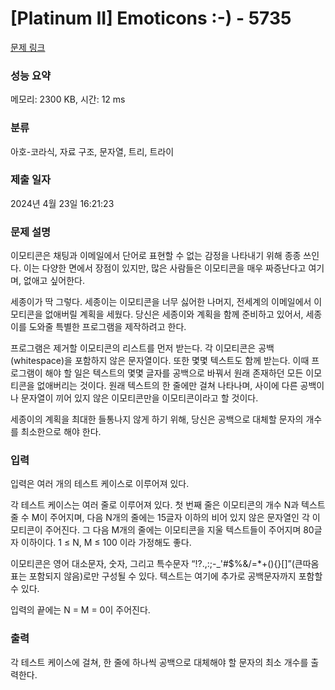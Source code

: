 # [Platinum II] Emoticons :-) - 5735 

[문제 링크](https://www.acmicpc.net/problem/5735) 

### 성능 요약

메모리: 2300 KB, 시간: 12 ms

### 분류

아호-코라식, 자료 구조, 문자열, 트리, 트라이

### 제출 일자

2024년 4월 23일 16:21:23

### 문제 설명

<p>이모티콘은 채팅과 이메일에서 단어로 표현할 수 없는 감정을 나타내기 위해 종종 쓰인다. 이는 다양한 면에서 장점이 있지만, 많은 사람들은 이모티콘을 매우 짜증난다고 여기며, 없애고 싶어한다.</p>

<p>세종이가 딱 그렇다. 세종이는 이모티콘을 너무 싫어한 나머지, 전세계의 이메일에서 이모티콘을 없애버릴 계획을 세웠다. 당신은 세종이와 계획을 함께 준비하고 있어서, 세종이를 도와줄 특별한 프로그램을 제작하려고 한다.</p>

<p>프로그램은 제거할 이모티콘의 리스트를 먼저 받는다. 각 이모티콘은 공백(whitespace)을 포함하지 않은 문자열이다. 또한 몇몇 텍스트도 함께 받는다. 이때 프로그램이 해야 할 일은 텍스트의 몇몇 글자를 공백으로 바꿔서 원래 존재하던 모든 이모티콘을 없애버리는 것이다. 원래 텍스트의 한 줄에만 걸쳐 나타나며, 사이에 다른 공백이나 문자열이 끼어 있지 않은 이모티콘만을 이모티콘이라고 할 것이다.</p>

<p>세종이의 계획을 최대한 들통나지 않게 하기 위해, 당신은 공백으로 대체할 문자의 개수를 최소한으로 해야 한다.</p>

### 입력 

 <p>입력은 여러 개의 테스트 케이스로 이루어져 있다.</p>

<p>각 테스트 케이스는 여러 줄로 이루어져 있다. 첫 번째 줄은 이모티콘의 개수 N과 텍스트 줄 수 M이 주어지며, 다음 N개의 줄에는 15글자 이하의 비어 있지 않은 문자열인 각 이모티콘이 주어진다. 그 다음 M개의 줄에는 이모티콘을 지울 텍스트들이 주어지며 80글자 이하이다. 1 ≤ N, M ≤ 100 이라 가정해도 좋다.</p>

<p>이모티콘은 영어 대소문자, 숫자, 그리고 특수문자 “!?.,:;-_'#<span>$</span>%&/=*+(){}[]”(큰따옴표는 포함되지 않음)로만 구성될 수 있다. 텍스트는 여기에 추가로 공백문자까지 포함할 수 있다.</p>

<p>입력의 끝에는 N = M = 0이 주어진다.</p>

### 출력 

 <p>각 테스트 케이스에 걸쳐, 한 줄에 하나씩 공백으로 대체해야 할 문자의 최소 개수를 출력한다.</p>

